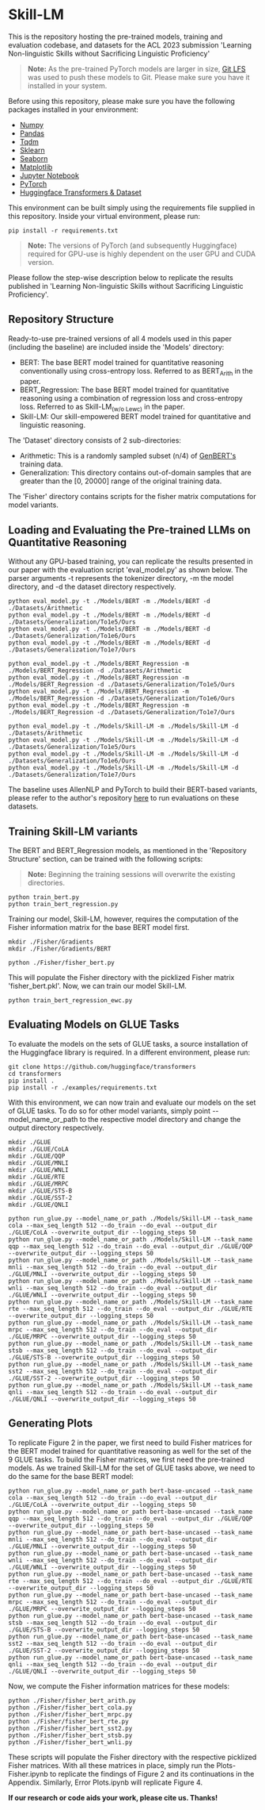 # Skill-LM
This is the repository hosting the pre-trained models, training and evaluation codebase, and datasets for the ACL 2023 submission 'Learning Non-linguistic Skills without Sacrificing Linguistic Proficiency'

> **Note:** As the pre-trained PyTorch models are larger in size, [Git LFS](https://git-lfs.github.com/) was used to push these models to Git. Please make sure you have it installed in your system.

Before using this repository, please make sure you have the following packages installed in your environment:
- [Numpy](https://numpy.org/)
- [Pandas](https://pandas.pydata.org/)
- [Tqdm](https://github.com/tqdm/tqdm)
- [Sklearn](https://scikit-learn.org/)
- [Seaborn](https://seaborn.pydata.org/)
- [Matplotlib](https://matplotlib.org/)
- [Jupyter Notebook](https://jupyter.org/)
- [PyTorch](https://pytorch.org/)
- [Huggingface Transformers & Dataset](https://huggingface.co/)

This environment can be built simply using the requirements file supplied in this repository. Inside your virtual environment, please run:


```
pip install -r requirements.txt
```

> **Note:** The versions of PyTorch (and subsequently Huggingface) required for GPU-use is highly dependent on the user GPU and CUDA version.

Please follow the step-wise description below to replicate the results published in 'Learning Non-linguistic Skills without Sacrificing Linguistic Proficiency'.

## Repository Structure
Ready-to-use pre-trained versions of all 4 models used in this paper (including the baseline) are included inside the 'Models' directory:
- BERT: The base BERT model trained for quantitative reasoning conventionally using cross-entropy loss. Referred to as BERT<sub>Arith</sub> in the paper.
- BERT_Regression: The base BERT model trained for quantitative reasoning using a combination of regression loss and cross-entropy loss. Referred to as Skill-LM<sub>(w/o Lewc)</sub> in the paper.
- Skill-LM: Our skill-empowered BERT model trained for quantitative and linguistic reasoning. 

The 'Dataset' directory consists of 2 sub-directories:
- Arithmetic: This is a randomly sampled subset (n/4) of [GenBERT's](https://aclanthology.org/2020.acl-main.89/) training data.
- Generalization: This directory contains out-of-domain samples that are greater than the [0, 20000] range of the original training data.

The 'Fisher' directory contains scripts for the fisher matrix computations for model variants.

## Loading and Evaluating the Pre-trained LLMs on Quantitative Reasoning
Without any GPU-based training, you can replicate the results presented in our paper with the evaluation script 'eval_model.py' as shown below. The parser arguments -t represents the tokenizer directory, -m the model directory, and -d the dataset directory respectively.

```
python eval_model.py -t ./Models/BERT -m ./Models/BERT -d ./Datasets/Arithmetic
python eval_model.py -t ./Models/BERT -m ./Models/BERT -d ./Datasets/Generalization/To1e5/Ours
python eval_model.py -t ./Models/BERT -m ./Models/BERT -d ./Datasets/Generalization/To1e6/Ours
python eval_model.py -t ./Models/BERT -m ./Models/BERT -d ./Datasets/Generalization/To1e7/Ours
```

```
python eval_model.py -t ./Models/BERT_Regression -m ./Models/BERT_Regression -d ./Datasets/Arithmetic
python eval_model.py -t ./Models/BERT_Regression -m ./Models/BERT_Regression -d ./Datasets/Generalization/To1e5/Ours
python eval_model.py -t ./Models/BERT_Regression -m ./Models/BERT_Regression -d ./Datasets/Generalization/To1e6/Ours
python eval_model.py -t ./Models/BERT_Regression -m ./Models/BERT_Regression -d ./Datasets/Generalization/To1e7/Ours
```

```
python eval_model.py -t ./Models/Skill-LM -m ./Models/Skill-LM -d ./Datasets/Arithmetic
python eval_model.py -t ./Models/Skill-LM -m ./Models/Skill-LM -d ./Datasets/Generalization/To1e5/Ours
python eval_model.py -t ./Models/Skill-LM -m ./Models/Skill-LM -d ./Datasets/Generalization/To1e6/Ours
python eval_model.py -t ./Models/Skill-LM -m ./Models/Skill-LM -d ./Datasets/Generalization/To1e7/Ours
```

The baseline uses AllenNLP and PyTorch to build their BERT-based variants, please refer to the author's repository [here](https://github.com/ag1988/injecting_numeracy) to run evaluations on these datasets.

## Training Skill-LM variants

The BERT and BERT_Regression models, as mentioned in the 'Repository Structure' section, can be trained with the following scripts:
> **Note:** Beginning the training sessions will overwrite the existing directories.

```
python train_bert.py
python train_bert_regression.py
```

Training our model, Skill-LM, however, requires the computation of the Fisher information matrix for the base BERT model first.

```
mkdir ./Fisher/Gradients
mkdir ./Fisher/Gradients/BERT

python ./Fisher/fisher_bert.py
```

This will populate the Fisher directory with the picklized Fisher matrix 'fisher_bert.pkl'. Now, we can train our model Skill-LM.

```
python train_bert_regression_ewc.py
```

## Evaluating Models on GLUE Tasks

To evaluate the models on the sets of GLUE tasks, a source installation of the Huggingface library is required. In a different environment, please run:

```
git clone https://github.com/huggingface/transformers
cd transformers
pip install .
pip install -r ./examples/requirements.txt
```

With this environment, we can now train and evaluate our models on the set of GLUE tasks. To do so for other model variants, simply point --model_name_or_path to the respective model directory and change the output directory respectively.

```
mkdir ./GLUE
mkdir ./GLUE/CoLA
mkdir ./GLUE/QQP
mkdir ./GLUE/MNLI
mkdir ./GLUE/WNLI
mkdir ./GLUE/RTE
mkdir ./GLUE/MRPC
mkdir ./GLUE/STS-B
mkdir ./GLUE/SST-2
mkdir ./GLUE/QNLI

python run_glue.py --model_name_or_path ./Models/Skill-LM --task_name cola --max_seq_length 512 --do_train --do_eval --output_dir ./GLUE/CoLA --overwrite_output_dir --logging_steps 50
python run_glue.py --model_name_or_path ./Models/Skill-LM --task_name qqp --max_seq_length 512 --do_train --do_eval --output_dir ./GLUE/QQP --overwrite_output_dir --logging_steps 50
python run_glue.py --model_name_or_path ./Models/Skill-LM --task_name mnli --max_seq_length 512 --do_train --do_eval --output_dir ./GLUE/MNLI --overwrite_output_dir --logging_steps 50
python run_glue.py --model_name_or_path ./Models/Skill-LM --task_name wnli --max_seq_length 512 --do_train --do_eval --output_dir ./GLUE/WNLI --overwrite_output_dir --logging_steps 50
python run_glue.py --model_name_or_path ./Models/Skill-LM --task_name rte --max_seq_length 512 --do_train --do_eval --output_dir ./GLUE/RTE --overwrite_output_dir --logging_steps 50
python run_glue.py --model_name_or_path ./Models/Skill-LM --task_name mrpc --max_seq_length 512 --do_train --do_eval --output_dir ./GLUE/MRPC --overwrite_output_dir --logging_steps 50
python run_glue.py --model_name_or_path ./Models/Skill-LM --task_name stsb --max_seq_length 512 --do_train --do_eval --output_dir ./GLUE/STS-B --overwrite_output_dir --logging_steps 50
python run_glue.py --model_name_or_path ./Models/Skill-LM --task_name sst2 --max_seq_length 512 --do_train --do_eval --output_dir ./GLUE/SST-2 --overwrite_output_dir --logging_steps 50
python run_glue.py --model_name_or_path ./Models/Skill-LM --task_name qnli --max_seq_length 512 --do_train --do_eval --output_dir ./GLUE/QNLI --overwrite_output_dir --logging_steps 50
```

## Generating Plots

To replicate Figure 2 in the paper, we first need to build Fisher matrices for the BERT model trained for quantitative reasoning as well for the set of the 9 GLUE tasks. To build the Fisher matrices, we first need the pre-trained models. As we trained Skill-LM for the set of GLUE tasks above, we need to do the same for the base BERT model:

```
python run_glue.py --model_name_or_path bert-base-uncased --task_name cola --max_seq_length 512 --do_train --do_eval --output_dir ./GLUE/CoLA --overwrite_output_dir --logging_steps 50
python run_glue.py --model_name_or_path bert-base-uncased --task_name qqp --max_seq_length 512 --do_train --do_eval --output_dir ./GLUE/QQP --overwrite_output_dir --logging_steps 50
python run_glue.py --model_name_or_path bert-base-uncased --task_name mnli --max_seq_length 512 --do_train --do_eval --output_dir ./GLUE/MNLI --overwrite_output_dir --logging_steps 50
python run_glue.py --model_name_or_path bert-base-uncased --task_name wnli --max_seq_length 512 --do_train --do_eval --output_dir ./GLUE/WNLI --overwrite_output_dir --logging_steps 50
python run_glue.py --model_name_or_path bert-base-uncased --task_name rte --max_seq_length 512 --do_train --do_eval --output_dir ./GLUE/RTE --overwrite_output_dir --logging_steps 50
python run_glue.py --model_name_or_path bert-base-uncased --task_name mrpc --max_seq_length 512 --do_train --do_eval --output_dir ./GLUE/MRPC --overwrite_output_dir --logging_steps 50
python run_glue.py --model_name_or_path bert-base-uncased --task_name stsb --max_seq_length 512 --do_train --do_eval --output_dir ./GLUE/STS-B --overwrite_output_dir --logging_steps 50
python run_glue.py --model_name_or_path bert-base-uncased --task_name sst2 --max_seq_length 512 --do_train --do_eval --output_dir ./GLUE/SST-2 --overwrite_output_dir --logging_steps 50
python run_glue.py --model_name_or_path bert-base-uncased --task_name qnli --max_seq_length 512 --do_train --do_eval --output_dir ./GLUE/QNLI --overwrite_output_dir --logging_steps 50
```
Now, we compute the Fisher information matrices for these models:

```
python ./Fisher/fisher_bert_arith.py
python ./Fisher/fisher_bert_cola.py
python ./Fisher/fisher_bert_mrpc.py
python ./Fisher/fisher_bert_rte.py
python ./Fisher/fisher_bert_sst2.py
python ./Fisher/fisher_bert_stsb.py
python ./Fisher/fisher_bert_wnli.py
```

These scripts will populate the Fisher directory with the respective picklized Fisher matrices. With all these matrices in place, simply run the Plots-Fisher.ipynb to replicate the findings of Figure 2 and its continuations in the Appendix. Similarly, Error Plots.ipynb will replicate Figure 4.

**If our research or code aids your work, please cite us. Thanks!**
